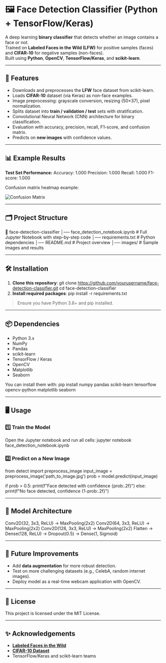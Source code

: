# 🖼️ Face Detection Classifier (Python + TensorFlow/Keras)

A deep learning **binary classifier** that detects whether an image contains a face or not.  
Trained on **Labeled Faces in the Wild (LFW)** for positive samples (faces) and **CIFAR‑10** for negative samples (non-faces).  
Built using **Python**, **OpenCV**, **TensorFlow/Keras**, and **scikit-learn**.

---

## 🚀 Features
- Downloads and preprocesses the **LFW** face dataset from scikit-learn.
- Loads **CIFAR‑10** dataset (via Keras) as non-face examples.
- Image preprocessing: grayscale conversion, resizing (50×37), pixel normalization.
- Splits dataset into **train / validation / test** sets with stratification.
- Convolutional Neural Network (CNN) architecture for binary classification.
- Evaluation with accuracy, precision, recall, F1-score, and confusion matrix.
- Predicts on **new images** with confidence values.

---

## 📊 Example Results
**Test Set Performance:**
Accuracy: 1.000
Precision: 1.000
Recall: 1.000
F1-score: 1.000

Confusion matrix heatmap example:

![Confusion Matrix]("C:\Users\Suresh\Desktop\facedetectionml\confusionmatrix.png")

---

## 🗂️ Project Structure
📁 face-detection-classifier
│── face_detection_notebook.ipynb # Full Jupyter Notebook with step-by-step code
│── requirements.txt # Python dependencies
│── README.md # Project overview
│── images/ # Sample images and results


---

## 🛠️ Installation
1. **Clone this repository**:
git clone https://github.com/yourusername/face-detection-classifier.git
cd face-detection-classifier
2. **Install required packages**:
pip install -r requirements.txt
> Ensure you have Python 3.8+ and pip installed.

---

## 📦 Dependencies
- Python 3.x
- NumPy  
- Pandas  
- scikit-learn  
- TensorFlow / Keras  
- OpenCV  
- Matplotlib  
- Seaborn  

You can install them with:
pip install numpy pandas scikit-learn tensorflow opencv-python matplotlib seaborn

---

## 🖥️ Usage

### 1️⃣ Train the Model
Open the Jupyter notebook and run all cells:
jupyter notebook face_detection_notebook.ipynb

### 2️⃣ Predict on a New Image
from detect import preprocess_image
input_image = preprocess_image('path_to_image.jpg')
prob = model.predict(input_image)

if prob > 0.5:
print(f"Face detected with confidence {prob:.2f}")
else:
print(f"No face detected, confidence {1-prob:.2f}")

---

## 🧠 Model Architecture
Conv2D(32, 3x3, ReLU) → MaxPooling(2x2)
Conv2D(64, 3x3, ReLU) → MaxPooling(2x2)
Conv2D(128, 3x3, ReLU) → MaxPooling(2x2)
Flatten → Dense(128, ReLU) → Dropout(0.5) → Dense(1, Sigmoid)

---

## 📌 Future Improvements
- Add **data augmentation** for more robust detection.
- Test on more challenging datasets (e.g., CelebA, random internet images).
- Deploy model as a real-time webcam application with OpenCV.

---

## 📜 License
This project is licensed under the MIT License.

---

## ✨ Acknowledgements
- **[Labeled Faces in the Wild](http://vis-www.cs.umass.edu/lfw/)**
- **[CIFAR-10 Dataset](https://www.cs.toronto.edu/~kriz/cifar.html)**
- TensorFlow/Keras and scikit-learn teams
